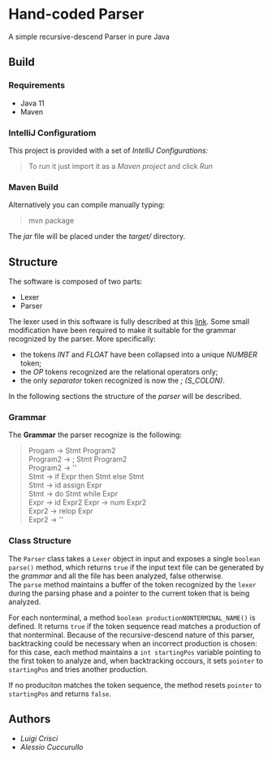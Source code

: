 # Hand-coded Parser

A simple recursive-descend  Parser in pure Java

## Build  

### Requirements

- Java 11
- Maven

### IntelliJ Configuratiom

This project is provided with a set of *IntelliJ Configurations:* 

> To run it just import it as a *Maven project* and click *Run*

### Maven Build

Alternatively you can compile manually typing: 

> mvn package

The *jar* file will be placed under the *target/* directory.  

## Structure

The software is composed of two parts:  
- Lexer
- Parser

The lexer used in this software is fully described at this [link](https://gitlab.com/compilatori-a.a.-2020_21/hand-coded-lexer-es1_hcl/crisci-cuccurullo_es1_hcl). Some small modification have been required to make it suitable for the grammar recognized by the parser. 
More specifically:
- the tokens *INT* and *FLOAT* have been collapsed into a unique *NUMBER* token;
- the *OP* tokens recognized are the relational operators only;
- the only *separator* token recognized is now the *;  (S_COLON)*.

In the following sections the structure of the *parser* will be described.

### Grammar

The **Grammar** the parser recognize is the following:

> Progam -> Stmt Program2   
> Program2 -> ; Stmt Program2  
> Program2 -> ''  
> Stmt -> if Expr then Stmt else Stmt   
> Stmt -> id assign Expr  
> Stmt -> do Stmt while Expr  
> Expr -> id Expr2
> Expr -> num Expr2  
> Expr2 -> relop Expr  
> Expr2 -> ''


### Class Structure

The `Parser` class takes a `Lexer` object in input and exposes a single `boolean parse()` method, which returns `true` if the input text file can be generated by the *grammar* and all the file has been  analyzed, false otherwise.  
The `parse` method maintains a buffer of the token recognized by the `lexer` during the parsing phase and a pointer to the current token that is being analyzed.

For each nonterminal, a method `boolean productionNONTERMINAL_NAME()` is defined. It returns `true` if the token sequence read matches a production of that nonterminal. Because of the recursive-descend nature of this parser, backtracking could be necessary when an incorrect production is chosen: for this case, each method maintains a `int startingPos` variable pointing to the first token to analyze and, when backtracking occours, it sets `pointer` to `startingPos` and tries another production.  

If no produciton matches the token sequence, the method resets `pointer` to `startingPos` and returns `false`.  

## Authors
- *Luigi Crisci*
- *Alessio Cuccurullo*


